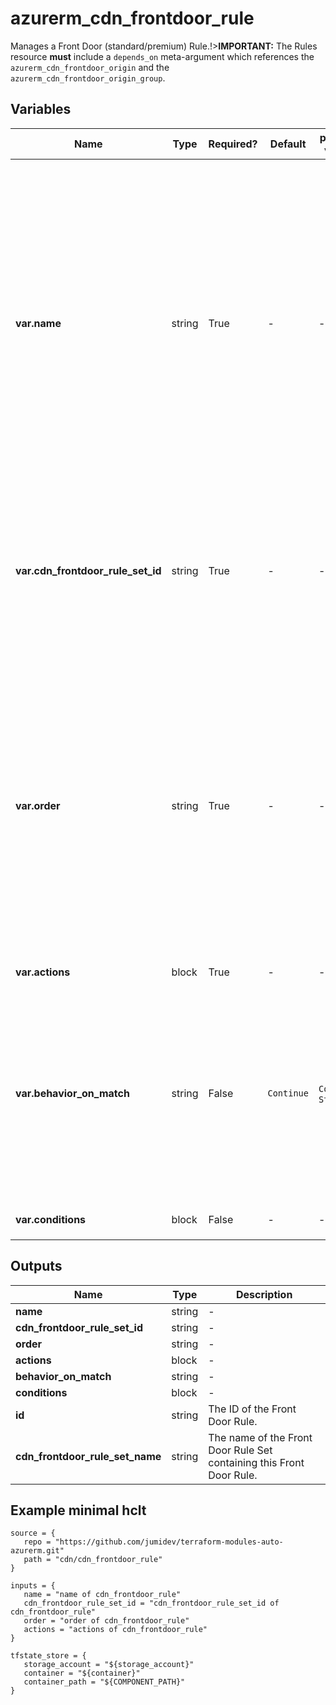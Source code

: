 # azurerm_cdn_frontdoor_rule

Manages a Front Door (standard/premium) Rule.!>**IMPORTANT:** The Rules resource **must** include a `depends_on` meta-argument which references the `azurerm_cdn_frontdoor_origin` and the `azurerm_cdn_frontdoor_origin_group`.

## Variables

| Name | Type | Required? |  Default  |  possible values |  Description |
| ---- | ---- | --------- |  ----------- | ----------- | ----------- |
| **var.name** | string | True | -  |  -  |  The name which should be used for this Front Door Rule. Possible values must be between 1 and 260 characters in length, begin with a letter and may contain only letters and numbers. Changing this forces a new Front Door Rule to be created. | 
| **var.cdn_frontdoor_rule_set_id** | string | True | -  |  -  |  The resource ID of the Front Door Rule Set for this Front Door Rule. Changing this forces a new Front Door Rule to be created. | 
| **var.order** | string | True | -  |  -  |  The order in which the rules will be applied for the Front Door Endpoint. The order value should be sequential and begin at `1`(e.g. `1`, `2`, `3`...). A Front Door Rule with a lesser order value will be applied before a rule with a greater order value. | 
| **var.actions** | block | True | -  |  -  |  An `actions` block. | 
| **var.behavior_on_match** | string | False | `Continue`  |  `Continue`, `Stop`  |  If this rule is a match should the rules engine continue processing the remaining rules or stop? Possible values are `Continue` and `Stop`. Defaults to `Continue`. | 
| **var.conditions** | block | False | -  |  -  |  A `conditions` block. | 



## Outputs

| Name | Type | Description |
| ---- | ---- | --------- | 
| **name** | string  | - | 
| **cdn_frontdoor_rule_set_id** | string  | - | 
| **order** | string  | - | 
| **actions** | block  | - | 
| **behavior_on_match** | string  | - | 
| **conditions** | block  | - | 
| **id** | string  | The ID of the Front Door Rule. | 
| **cdn_frontdoor_rule_set_name** | string  | The name of the Front Door Rule Set containing this Front Door Rule. | 

## Example minimal hclt

```hcl
source = {
   repo = "https://github.com/jumidev/terraform-modules-auto-azurerm.git" 
   path = "cdn/cdn_frontdoor_rule" 
}

inputs = {
   name = "name of cdn_frontdoor_rule" 
   cdn_frontdoor_rule_set_id = "cdn_frontdoor_rule_set_id of cdn_frontdoor_rule" 
   order = "order of cdn_frontdoor_rule" 
   actions = "actions of cdn_frontdoor_rule" 
}

tfstate_store = {
   storage_account = "${storage_account}" 
   container = "${container}" 
   container_path = "${COMPONENT_PATH}" 
}


```